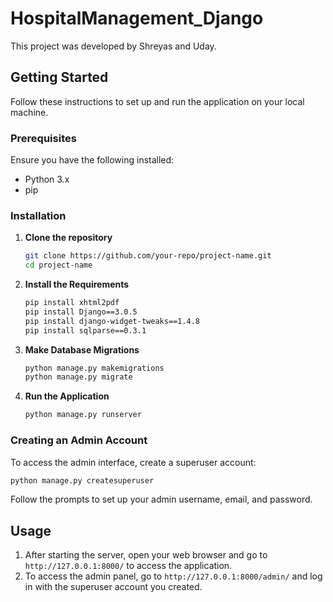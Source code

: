 # HospitalManagement_Django

This project was developed by Shreyas and Uday.

## Getting Started

Follow these instructions to set up and run the application on your local machine.

### Prerequisites

Ensure you have the following installed:
- Python 3.x
- pip

### Installation

1. **Clone the repository**
   ```sh
   git clone https://github.com/your-repo/project-name.git
   cd project-name
   ```

2. **Install the Requirements**
   ```sh
   pip install xhtml2pdf
   pip install Django==3.0.5
   pip install django-widget-tweaks==1.4.8
   pip install sqlparse==0.3.1

   ```

3. **Make Database Migrations**
   ```sh
   python manage.py makemigrations
   python manage.py migrate
   ```

4. **Run the Application**
   ```sh
   python manage.py runserver
   ```

### Creating an Admin Account

To access the admin interface, create a superuser account:

```sh
python manage.py createsuperuser
```

Follow the prompts to set up your admin username, email, and password.

## Usage

1. After starting the server, open your web browser and go to `http://127.0.0.1:8000/` to access the application.
2. To access the admin panel, go to `http://127.0.0.1:8000/admin/` and log in with the superuser account you created.


